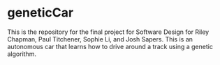 geneticCar
==========

This is the repository for the final project for Software Design for Riley Chapman, Paul Titchener, Sophie Li, and Josh Sapers. This is an autonomous car that learns how to drive around a track using a genetic algorithm. 
